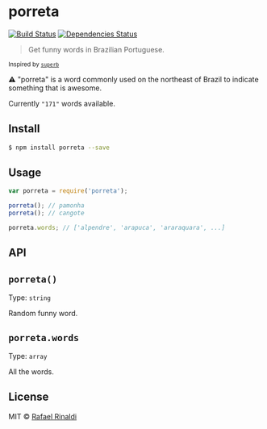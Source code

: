 # porreta

[![Build Status](https://travis-ci.org/rafaelrinaldi/porreta.svg?branch=master)](https://travis-ci.org/rafaelrinaldi/porreta)
[![Dependencies Status](https://david-dm.org/rafaelrinaldi/porreta.svg)](https://david-dm.org/rafaelrinaldi/porreta)

> Get funny words in Brazilian Portuguese.

<sup>Inspired by [`superb`](http://github.com/sindresorhus/superb)</sup>

:warning: "porreta" is a word commonly used on the northeast of Brazil to indicate something that is awesome.

Currently `"171"` words available.

## Install

```sh
$ npm install porreta --save
```

## Usage

```javascript
var porreta = require('porreta');

porreta(); // pamonha
porreta(); // cangote

porreta.words; // ['alpendre', 'arapuca', 'araraquara', ...]
```

## API

## `porreta()`

Type: `string`

Random funny word.

## `porreta.words`

Type: `array`

All the words.

## License

MIT © [Rafael Rinaldi](http://rinaldi.io)
